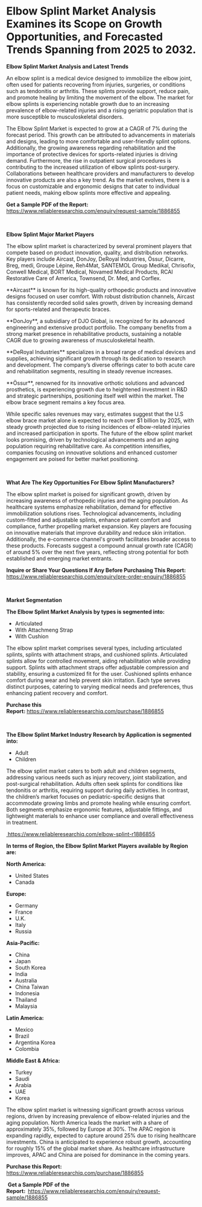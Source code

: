 <p><h1>Elbow Splint Market Analysis Examines its Scope on Growth Opportunities, and Forecasted Trends Spanning from 2025 to 2032.</h1></p><p><strong>Elbow Splint Market Analysis and Latest Trends</strong></p>
<p><p>An elbow splint is a medical device designed to immobilize the elbow joint, often used for patients recovering from injuries, surgeries, or conditions such as tendonitis or arthritis. These splints provide support, reduce pain, and promote healing by limiting the movement of the elbow. The market for elbow splints is experiencing notable growth due to an increasing prevalence of elbow-related injuries and a rising geriatric population that is more susceptible to musculoskeletal disorders.</p><p>The Elbow Splint Market is expected to grow at a CAGR of 7% during the forecast period. This growth can be attributed to advancements in materials and designs, leading to more comfortable and user-friendly splint options. Additionally, the growing awareness regarding rehabilitation and the importance of protective devices for sports-related injuries is driving demand. Furthermore, the rise in outpatient surgical procedures is contributing to the increased utilization of elbow splints post-surgery. Collaborations between healthcare providers and manufacturers to develop innovative products are also a key trend. As the market evolves, there is a focus on customizable and ergonomic designs that cater to individual patient needs, making elbow splints more effective and appealing.</p></p>
<p><strong>Get a Sample PDF of the Report:&nbsp;</strong> <a href="https://www.reliableresearchiq.com/enquiry/request-sample/1886855?utm_campaign=2752&utm_medium=2&utm_source=Github&utm_content=ia&utm_term=13042025&utm_id=elbow-splint">https://www.reliableresearchiq.com/enquiry/request-sample/1886855</a></p>
<p>&nbsp;</p>
<p><strong>Elbow Splint Major Market Players</strong></p>
<p><p>The elbow splint market is characterized by several prominent players that compete based on product innovation, quality, and distribution networks. Key players include Aircast, DonJoy, DeRoyal Industries, Össur, Dicarre, Breg, medi, Groupe Lépine, Reh4Mat, SANTEMOL Group Medikal, Chrisofix, Conwell Medical, BORT Medical, Novamed Medical Products, RCAI Restorative Care of America, Townsend, Dr. Med, and Corflex.</p><p>**Aircast** is known for its high-quality orthopedic products and innovative designs focused on user comfort. With robust distribution channels, Aircast has consistently recorded solid sales growth, driven by increasing demand for sports-related and therapeutic braces.</p><p>**DonJoy**, a subsidiary of DJO Global, is recognized for its advanced engineering and extensive product portfolio. The company benefits from a strong market presence in rehabilitative products, sustaining a notable CAGR due to growing awareness of musculoskeletal health.</p><p>**DeRoyal Industries** specializes in a broad range of medical devices and supplies, achieving significant growth through its dedication to research and development. The company’s diverse offerings cater to both acute care and rehabilitation segments, resulting in steady revenue increases.</p><p>**Össur**, renowned for its innovative orthotic solutions and advanced prosthetics, is experiencing growth due to heightened investment in R&D and strategic partnerships, positioning itself well within the market. The elbow brace segment remains a key focus area.</p><p>While specific sales revenues may vary, estimates suggest that the U.S elbow brace market alone is expected to reach over $1 billion by 2025, with steady growth projected due to rising incidences of elbow-related injuries and increased participation in sports. The future of the elbow splint market looks promising, driven by technological advancements and an aging population requiring rehabilitative care. As competition intensifies, companies focusing on innovative solutions and enhanced customer engagement are poised for better market positioning.</p></p>
<p>&nbsp;</p>
<p><strong>What Are The Key Opportunities For Elbow Splint Manufacturers?</strong></p>
<p><p>The elbow splint market is poised for significant growth, driven by increasing awareness of orthopedic injuries and the aging population. As healthcare systems emphasize rehabilitation, demand for effective immobilization solutions rises. Technological advancements, including custom-fitted and adjustable splints, enhance patient comfort and compliance, further propelling market expansion. Key players are focusing on innovative materials that improve durability and reduce skin irritation. Additionally, the e-commerce channel's growth facilitates broader access to these products. Forecasts suggest a compound annual growth rate (CAGR) of around 5% over the next five years, reflecting strong potential for both established and emerging market entrants.</p></p>
<p><strong>Inquire or Share Your Questions If Any Before Purchasing This Report:</strong> <a href="https://www.reliableresearchiq.com/enquiry/pre-order-enquiry/1886855?utm_campaign=2752&utm_medium=2&utm_source=Github&utm_content=ia&utm_term=13042025&utm_id=elbow-splint">https://www.reliableresearchiq.com/enquiry/pre-order-enquiry/1886855</a></p>
<p>&nbsp;</p>
<p><strong>Market Segmentation</strong></p>
<p><strong>The Elbow Splint Market Analysis by types is segmented into:</strong></p>
<p><ul><li>Articulated</li><li>With Attachmeng Strap</li><li>With Cushion</li></ul></p>
<p><p>The elbow splint market comprises several types, including articulated splints, splints with attachment straps, and cushioned splints. Articulated splints allow for controlled movement, aiding rehabilitation while providing support. Splints with attachment straps offer adjustable compression and stability, ensuring a customized fit for the user. Cushioned splints enhance comfort during wear and help prevent skin irritation. Each type serves distinct purposes, catering to varying medical needs and preferences, thus enhancing patient recovery and comfort.</p></p>
<p><strong>Purchase this Report:&nbsp;</strong><a href="https://www.reliableresearchiq.com/purchase/1886855?utm_campaign=2752&utm_medium=2&utm_source=Github&utm_content=ia&utm_term=13042025&utm_id=elbow-splint">https://www.reliableresearchiq.com/purchase/1886855</a></p>
<p>&nbsp;</p>
<p><strong>The Elbow Splint Market Industry Research by Application is segmented into:</strong></p>
<p><ul><li>Adult</li><li>Children</li></ul></p>
<p><p>The elbow splint market caters to both adult and children segments, addressing various needs such as injury recovery, joint stabilization, and post-surgical rehabilitation. Adults often seek splints for conditions like tendonitis or arthritis, requiring support during daily activities. In contrast, the children’s market focuses on pediatric-specific designs that accommodate growing limbs and promote healing while ensuring comfort. Both segments emphasize ergonomic features, adjustable fittings, and lightweight materials to enhance user compliance and overall effectiveness in treatment.</p></p>
<p><a href="https://www.reliableresearchiq.com/elbow-splint-r1886855?utm_campaign=2752&utm_medium=2&utm_source=Github&utm_content=ia&utm_term=13042025&utm_id=elbow-splint">&nbsp;https://www.reliableresearchiq.com/elbow-splint-r1886855</a></p>
<p><strong>In terms of Region, the Elbow Splint Market Players available by Region are:</strong></p>
<p>
    <p> <strong> North America: </strong>
        <ul>
            <li>United States</li>
            <li>Canada</li>
        </ul>
        </p> 
    <p> <strong> Europe: </strong>
        <ul>
            <li>Germany</li>
            <li>France</li>
            <li>U.K.</li>
            <li>Italy</li>
            <li>Russia</li>
        </ul>
        </p> 
    <p> <strong> Asia-Pacific: </strong>
        <ul>
            <li>China</li>
            <li>Japan</li>
            <li>South Korea</li>
            <li>India</li>
            <li>Australia</li>
            <li>China Taiwan</li>
            <li>Indonesia</li>
            <li>Thailand</li>
            <li>Malaysia</li>
        </ul>
        </p> 
    <p> <strong> Latin America: </strong>
        <ul>
            <li>Mexico</li>
            <li>Brazil</li>
            <li>Argentina Korea</li>
            <li>Colombia</li>
        </ul>
        </p> 
    <p> <strong> Middle East & Africa: </strong>
        <ul>
            <li>Turkey</li>
            <li>Saudi</li>
            <li>Arabia</li>
            <li>UAE</li>
            <li>Korea</li>
        </ul>
    </p>
    </p>
<p><p>The elbow splint market is witnessing significant growth across various regions, driven by increasing prevalence of elbow-related injuries and the aging population. North America leads the market with a share of approximately 35%, followed by Europe at 30%. The APAC region is expanding rapidly, expected to capture around 25% due to rising healthcare investments. China is anticipated to experience robust growth, accounting for roughly 15% of the global market share. As healthcare infrastructure improves, APAC and China are poised for dominance in the coming years.</p></p>
<p><strong>Purchase this Report: </strong><a href="https://www.reliableresearchiq.com/purchase/1886855?utm_campaign=2752&utm_medium=2&utm_source=Github&utm_content=ia&utm_term=13042025&utm_id=elbow-splint">https://www.reliableresearchiq.com/purchase/1886855</a></p>
<p>&nbsp;<strong>Get a Sample PDF of the Report:&nbsp;&nbsp;</strong><a href="https://www.reliableresearchiq.com/enquiry/request-sample/1886855?utm_campaign=2752&utm_medium=2&utm_source=Github&utm_content=ia&utm_term=13042025&utm_id=elbow-splint">https://www.reliableresearchiq.com/enquiry/request-sample/1886855</a></p>
<p><strong></strong></p>
<p><p></p><p></p><p></p></p>